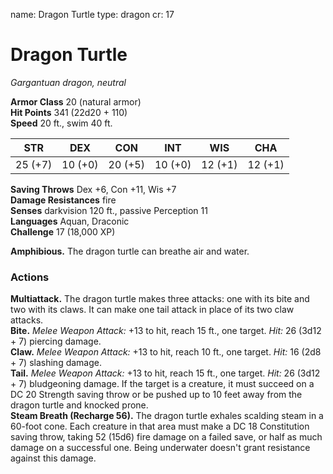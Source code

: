 name: Dragon Turtle
type: dragon
cr: 17

# Dragon Turtle 
_Gargantuan dragon, neutral_

**Armor Class** 20 (natural armor)    
**Hit Points** 341 (22d20 + 110)    
**Speed** 20 ft., swim 40 ft. 

| STR     | DEX     | CON     | INT     | WIS     | CHA     |
|---------|---------|---------|---------|---------|---------|
| 25 (+7) | 10 (+0) | 20 (+5) | 10 (+0) | 12 (+1) | 12 (+1) |

**Saving Throws** Dex +6, Con +11, Wis +7    
**Damage Resistances** fire    
**Senses** darkvision 120 ft., passive Perception 11    
**Languages** Aquan, Draconic    
**Challenge** 17 (18,000 XP) 

**Amphibious.** The dragon turtle can breathe air and water. 

### Actions 
**Multiattack.** The dragon turtle makes three attacks: one with its bite and two with its claws. It can make one tail attack in place of its two claw attacks.    
**Bite.** _Melee Weapon Attack:_ +13 to hit, reach 15 ft., one target. _Hit:_ 26 (3d12 + 7) piercing damage.    
**Claw.** _Melee Weapon Attack:_ +13 to hit, reach 10 ft., one target. _Hit:_ 16 (2d8 + 7) slashing damage.    
**Tail.** _Melee Weapon Attack:_ +13 to hit, reach 15 ft., one target. _Hit:_ 26 (3d12 + 7) bludgeoning damage. If the target is a creature, it must succeed on a DC 20 Strength saving throw or be pushed up to 10 feet away from the dragon turtle and knocked prone.    
**Steam Breath (Recharge 56).** The dragon turtle exhales scalding steam in a 60-foot cone. Each creature in that area must make a DC 18 Constitution saving throw, taking 52 (15d6) fire damage on a failed save, or half as much damage on a successful one. Being underwater doesn't grant resistance against this damage.